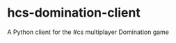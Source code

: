 hcs-domination-client
=====================

A Python client for the #cs multiplayer Domination game